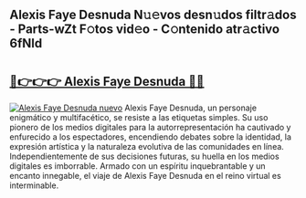 ## Alexis Faye Desnuda N𝚞𝚎vos desn𝚞dos filtr𝚊dos - Parts-wZt F𝚘tos vid𝚎o - C𝚘ntenido atr𝚊ctivo 6fNld

# <h2><a href="http://mb4aay0.tromn.icu/?c=Alexis+Faye+Desnuda">🔗👉👉👉 Alexis Faye Desnuda 🔗🔗</a></h2>

[![Alexis Faye Desnuda nuevo](https://i.imgur.com/pEAQMta.gif)](http://mb4aay0.tromn.icu/?c=Alexis+Faye+Desnuda)
Alexis Faye Desnuda, un personaje enigmático y multifacético, se resiste a las etiquetas simples. Su uso pionero de los medios digitales para la autorrepresentación ha cautivado y enfurecido a los espectadores, encendiendo debates sobre la identidad, la expresión artística y la naturaleza evolutiva de las comunidades en línea. Independientemente de sus decisiones futuras, su huella en los medios digitales es imborrable. Armado con un espíritu inquebrantable y un encanto innegable, el viaje de Alexis Faye Desnuda en el reino virtual es interminable.
